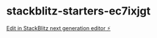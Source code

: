 # stackblitz-starters-ec7ixjgt

[Edit in StackBlitz next generation editor ⚡️](https://stackblitz.com/~/github.com/firemoney81-naldon/stackblitz-starters-ec7ixjgt)